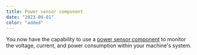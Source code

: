 ```yaml
---
title: Power sensor component
date: "2023-09-01"
color: "added"
---
```


You now have the capability to use a [power sensor component](/components/power-sensor/) to monitor the voltage, current, and power consumption within your machine's system.
